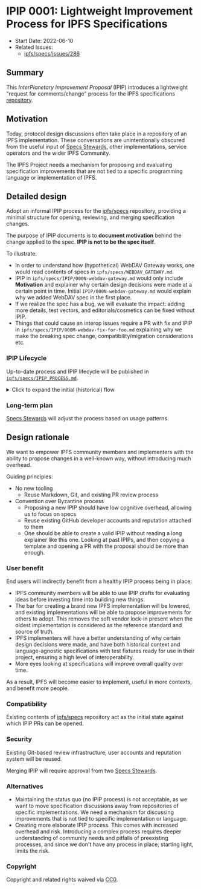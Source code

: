 # IPIP 0001: Lightweight Improvement Process for IPFS Specifications

- Start Date: 2022-06-10
- Related Issues:
  - [ipfs/specs/issues/286](https://github.com/ipfs/specs/issues/286)

## Summary

This _InterPlanetary Improvement Proposal_ (IPIP) introduces a lightweight
"request for comments/change" process for the IPFS specifications
[repository][1].

[1]: https://github.com/ipfs/specs/

## Motivation

Today, protocol design discussions often take place in a repository of an IPFS
implementation. These conversations are unintentionally obscured from the useful input of [Specs Stewards], other
implementations, service operators and the wider IPFS Community.

The IPFS Project needs a mechanism for proposing and evaluating specification
improvements that are not tied to a specific programming language
or implementation of IPFS.

## Detailed design

Adopt an informal IPIP process for the [ipfs/specs][1] repository, providing a
minimal structure for opening, reviewing, and merging specification changes.

The purpose of IPIP documents is to **document motivation** behind the change
applied to the spec. **IPIP is not to be the spec itself**.

To illustrate:
- In order to understand how (hypothetical) WebDAV Gateway works, one would
  read contents of specs in `ipfs/specs/WEBDAV_GATEWAY.md`.
- IPIP in `ipfs/specs/IPIP/000N-webdav-gateway.md` would only include
  **Motivation** and explainer why certain design decisions were made at a
  certain point in time. Initial `IPIP/000N-webdav-gateway.md` would explain
  why we added WebDAV spec in the first place.
- If we realize the spec has a bug, we will evaluate the impact: adding more
  details, test vectors, and editorials/cosmetics can be fixed without IPIP.
- Things that could cause an interop issues require a PR with fix and IPIP in
  `ipfs/specs/IPIP/000M-webdav-fix-for-foo.md` explaining why we make the
  breaking spec change, compatibility/migration considerations etc.

### IPIP Lifecycle

Up-to-date process and IPIP lifecycle will be published in [`ipfs/specs/IPIP_PROCESS.md`](../IPIP_PROCESS.md).

<details>
  <summary>Click to expand the initial (historical) flow</summary>

### Opening an improvement proposal (IPIP)

Changes to IPFS specifications can be proposed by opening a Git pull-request
(PR) against the `ipfs/specs` repository.

In addition to specification changes, such PR must include a short **IPIP
document** based on the template in [`ipfs/specs/IPIP/0000-template.md`](./0000-template.md).

When a new specification file is added to the repo, it should be based on
the template at [`ipfs/specs/template.md`](../template.md).

### Reviewing IPIPs

[Specs Stewards] will review new IPIP PRs during periodical (best-effort) triage.

IPFS Community is encouraged to participate in the review process.

IPIP can be either:
- merged,
- rejected (PR close without merging),
- deferred (converting PR back to a draft).

The final decision belongs to [Specs Stewards].

### Merging IPIPs

PR with a IPIP can be merged only after two [Specs Stewards] approve it and
there are no objections from other Stewards.

IPIP number is assigned before the PR merge.

IPIP author and two approving [Specs Stewards] are added to `CODEOWNERS` file
to be automatically asked to review any future changes to files added or
modified by the IPIP.

</details>


### Long-term plan

[Specs Stewards] will adjust the process based on usage patterns.

## Design rationale

We want to empower IPFS community members and implementers with the ability to propose
changes in a well-known way, without introducing much overhead.

Guiding principles:
- No new tooling
  - Reuse Markdown, Git, and existing PR review process
- Convention over Byzantine process
  - Proposing a new IPIP should have low cognitive overhead, allowing us to
    focus on specs
  - Reuse existing GitHub developer accounts and reputation attached to them
  - One should be able to create a valid IPIP without reading a long explainer
    like this one. Looking at past IPIPs, and then copying a template and
    opening a PR with the proposal should be more than enough.

### User benefit

End users will indirectly benefit from a healthy IPIP process being in place:

- IPFS community members will be able to use IPIP drafts for evaluating ideas
  before investing time into building new things.
- The bar for creating a brand new IPFS implementation will be lowered, and
  existing implementations will be able to propose improvements for others to
  adopt. This removes the soft vendor lock-in present when the oldest
  implementation is considered as the reference standard and source of truth.
- IPFS implementers will have a better understanding of why certain design
  decisions were made, and have both historical context and language-agnostic
  specifications with test fixtures ready for use in their project, ensuring
  a high level of interoperability.
- More eyes looking at specifications will improve overall quality over time.

As a result, IPFS will become easier to implement, useful in more contexts,
and benefit more people.

### Compatibility

Existing contents of [ipfs/specs][1] repository act as the initial state
against which IPIP PRs can be opened.

### Security

Existing Git-based review infrastructure, user accounts and reputation
system will be reused.

Merging IPIP will require approval from two [Specs Stewards].

### Alternatives

- Maintaining the status quo (no IPIP process) is not acceptable, as we want to
  move specification discussions away from repositories of specific
  implementations. We need a mechanism for discussing improvements that is not
  tied to specific implementation or language.
- Creating more elaborate IPIP process. This comes with increased overhead and
  risk. Introducing a complex process requires deeper understanding of
  community needs and pitfalls of preexisting processes, and since we don't
  have any process in place, starting light, limits the risk.

### Copyright

Copyright and related rights waived via [CC0](https://creativecommons.org/publicdomain/zero/1.0/).

[Specs Stewards]: https://github.com/orgs/ipfs/teams/specs-stewards/members
